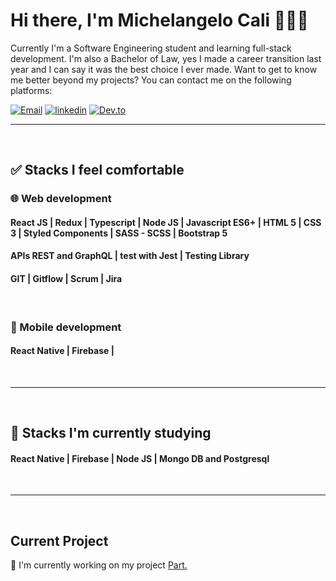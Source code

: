 # Hi there, I'm Michelangelo Cali 👨🏻‍💻
Currently I'm a Software Engineering student and learning full-stack development. I'm also a Bachelor of Law, yes I made a career transition last year and I can say it was the best choice I ever made. Want to get to know me better beyond my projects? You can contact me on the following platforms:

[![Email](https://img.shields.io/badge/-Hotmail-0078D4?style=for-the-badge&logo=microsoft-outlook&logoColor=white&mailto:michelangelocali@hotmail.com)](mailto:michelangelocali@hotmail.com)
[![linkedin](https://img.shields.io/badge/LinkedIn-0A66C2?style=for-the-badge&logo=linkedin&logoColor=white&url=https://www.linkedin.com/in/michelangelocali/)](https://www.linkedin.com/in/michelangelocali/)
[![Dev.to](https://img.shields.io/badge/dev.to-0C0C0C?style=for-the-badge&logo=dev.to&logoColor=white)](https://dev.to/michelangelocali)
<br>

___
<br>

## ✅ Stacks I feel comfortable
### 🌐 Web development
#### React JS  | Redux | Typescript | Node JS | Javascript ES6+ | HTML 5 | CSS 3 | Styled Components | SASS - SCSS | Bootstrap 5 
#### APIs REST and GraphQL | test with Jest | Testing Library
#### GIT | Gitflow | Scrum | Jira 

<br>

### 📱 Mobile development
#### React Native | Firebase | 

<br>


___


<br>

## 📖 Stacks I'm currently studying
#### React Native | Firebase | Node JS | Mongo DB and Postgresql

<br>


___


<br>

## Current Project
🔨 I'm currently working on my project [Part.](https://github.com/MichelangeloCali/petcapitu-front)


<br>

